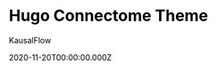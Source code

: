 ---
title: Hugo Connectome Theme
github: https://github.com/kausalflow/connectome
demo: https://hugo-connectome.kausalflow.com
author: KausalFlow
date: 2020-11-20T00:00:00.000Z
ssg:
  - Hugo
cms:
  - Markdown
css:
  - Bulma
description: >-
  A Hugo theme for online community notes with backlinks and graph of connected
  notes.
draft: true
publish_date: '2020-09-27T16:55:53Z'
update_date: '2022-10-19T17:33:48Z'
github_star: 21
github_fork: 7
---